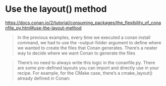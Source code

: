 # Use the layout() method
https://docs.conan.io/2/tutorial/consuming_packages/the_flexibility_of_conanfile_py.html#use-the-layout-method
>In the previous examples, every time we executed a conan install command, we had to use the –output-folder argument to define where we wanted to create the files that Conan generates. There’s a neater way to decide where we want Conan to generate the files

>There’s no need to always write this logic in the conanfile.py. There are some pre-defined layouts you can import and directly use in your recipe. For example, for the CMake case, there’s a cmake_layout() already defined in Conan:
